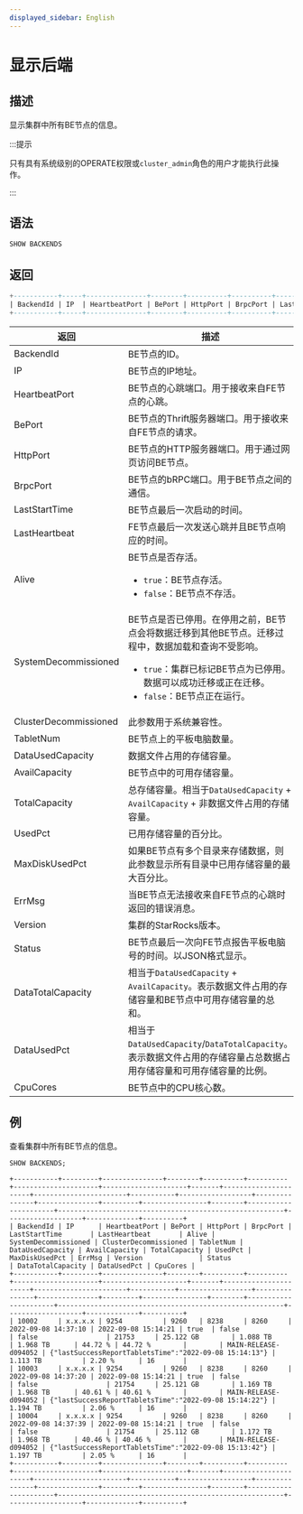 ```yaml
---
displayed_sidebar: English
---
```


# 显示后端

## 描述

显示集群中所有BE节点的信息。

:::提示

只有具有系统级别的OPERATE权限或`cluster_admin`角色的用户才能执行此操作。

:::

## 语法

```SQL
SHOW BACKENDS
```

## 返回

```SQL
+-----------+-----+---------------+--------+----------+----------+---------------+---------------+-------+----------------------+-----------------------+-----------+------------------+---------------+---------------+---------+----------------+--------+----------+--------+-------------------+-------------+----------+
| BackendId | IP  | HeartbeatPort | BePort | HttpPort | BrpcPort | LastStartTime | LastHeartbeat | Alive | SystemDecommissioned | ClusterDecommissioned | TabletNum | DataUsedCapacity | AvailCapacity | TotalCapacity | UsedPct | MaxDiskUsedPct | ErrMsg | Version  | Status | DataTotalCapacity | DataUsedPct | CpuCores |
+-----------+-----+---------------+--------+----------+----------+---------------+---------------+-------+----------------------+-----------------------+-----------+------------------+---------------+---------------+---------+----------------+--------+----------+--------+-------------------+-------------+----------+
```

| **返回**            | **描述**                                              |
| --------------------- | ------------------------------------------------------------ |
| BackendId             | BE节点的ID。                                       |
| IP                    | BE节点的IP地址。                               |
| HeartbeatPort         | BE节点的心跳端口。用于接收来自FE节点的心跳。 |
| BePort                | BE节点的Thrift服务器端口。用于接收来自FE节点的请求。 |
| HttpPort              | BE节点的HTTP服务器端口。用于通过网页访问BE节点。 |
| BrpcPort              | BE节点的bRPC端口。用于BE节点之间的通信。 |
| LastStartTime         | BE节点最后一次启动的时间。                   |
| LastHeartbeat         | FE节点最后一次发送心跳并且BE节点响应的时间。|
| Alive                 | BE节点是否存活。<ul><li>`true`：BE节点存活。</li><li>`false`：BE节点不存活。 </li></ul> |
| SystemDecommissioned  | BE节点是否已停用。在停用之前，BE节点会将数据迁移到其他BE节点。迁移过程中，数据加载和查询不受影响。<ul><li>`true`：集群已标记BE节点为已停用。数据可以成功迁移或正在迁移。</li><li>`false`：BE节点正在运行。</li></ul> |
| ClusterDecommissioned | 此参数用于系统兼容性。             |
| TabletNum             | BE节点上的平板电脑数量。                        |
| DataUsedCapacity      | 数据文件占用的存储容量。              |
| AvailCapacity         | BE节点中的可用存储容量。                   |
| TotalCapacity         | 总存储容量。相当于`DataUsedCapacity` + `AvailCapacity` + 非数据文件占用的存储容量。 |
| UsedPct               | 已用存储容量的百分比。                 |
| MaxDiskUsedPct        | 如果BE节点有多个目录来存储数据，则此参数显示所有目录中已用存储容量的最大百分比。 |
| ErrMsg                | 当BE节点无法接收来自FE节点的心跳时返回的错误消息。 |
| Version               | 集群的StarRocks版本。                            |
| Status                | BE节点最后一次向FE节点报告平板电脑号的时间。以JSON格式显示。 |
| DataTotalCapacity     | 相当于`DataUsedCapacity` + `AvailCapacity`。表示数据文件占用的存储容量和BE节点中可用存储容量的总和。 |
| DataUsedPct           | 相当于`DataUsedCapacity`/`DataTotalCapacity`。表示数据文件占用的存储容量占总数据占用存储容量和可用存储容量的比例。 |
| CpuCores              | BE节点中的CPU核心数。                      |

## 例

查看集群中所有BE节点的信息。

```Plain
SHOW BACKENDS;

+-----------+---------+---------------+--------+----------+----------+---------------------+---------------------+-------+----------------------+-----------------------+-----------+------------------+---------------+---------------+---------+----------------+--------+----------------------+--------------------------------------------------------+-------------------+-------------+----------+
| BackendId | IP      | HeartbeatPort | BePort | HttpPort | BrpcPort | LastStartTime       | LastHeartbeat       | Alive | SystemDecommissioned | ClusterDecommissioned | TabletNum | DataUsedCapacity | AvailCapacity | TotalCapacity | UsedPct | MaxDiskUsedPct | ErrMsg | Version              | Status                                                 | DataTotalCapacity | DataUsedPct | CpuCores |
+-----------+---------+---------------+--------+----------+----------+---------------------+---------------------+-------+----------------------+-----------------------+-----------+------------------+---------------+---------------+---------+----------------+--------+----------------------+--------------------------------------------------------+-------------------+-------------+----------+
| 10002     | x.x.x.x | 9254          | 9260   | 8238     | 8260     | 2022-09-08 14:37:10 | 2022-09-08 15:14:21 | true  | false                | false                 | 21753     | 25.122 GB        | 1.088 TB      | 1.968 TB      | 44.72 % | 44.72 %        |        | MAIN-RELEASE-d094052 | {"lastSuccessReportTabletsTime":"2022-09-08 15:14:13"} | 1.113 TB          | 2.20 %      | 16       |
| 10003     | x.x.x.x | 9254          | 9260   | 8238     | 8260     | 2022-09-08 14:37:20 | 2022-09-08 15:14:21 | true  | false                | false                 | 21754     | 25.121 GB        | 1.169 TB      | 1.968 TB      | 40.61 % | 40.61 %        |        | MAIN-RELEASE-d094052 | {"lastSuccessReportTabletsTime":"2022-09-08 15:14:22"} | 1.194 TB          | 2.06 %      | 16       |
| 10004     | x.x.x.x | 9254          | 9260   | 8238     | 8260     | 2022-09-08 14:37:39 | 2022-09-08 15:14:21 | true  | false                | false                 | 21754     | 25.112 GB        | 1.172 TB      | 1.968 TB      | 40.46 % | 40.46 %        |        | MAIN-RELEASE-d094052 | {"lastSuccessReportTabletsTime":"2022-09-08 15:13:42"} | 1.197 TB          | 2.05 %      | 16       |
+-----------+---------+---------------+--------+----------+----------+---------------------+---------------------+-------+----------------------+-----------------------+-----------+------------------+---------------+---------------+---------+----------------+--------+----------------------+--------------------------------------------------------+-------------------+-------------+----------+
```

